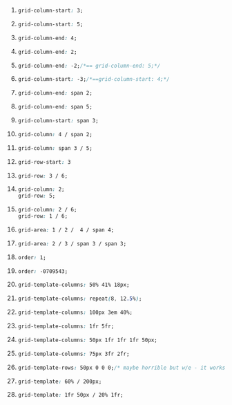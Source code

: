 1.
    ```css
    grid-column-start: 3;
    ```
2.
    ```css
    grid-column-start: 5;
    ```
3.
    ```css
    grid-column-end: 4;
    ```
4.
    ```css
    grid-column-end: 2;
    ```
5.
    ```css
    grid-column-end: -2;/*== grid-column-end: 5;*/
    ```
6.
    ```css
    grid-column-start: -3;/*==grid-column-start: 4;*/
    ```
7.
    ```css
    grid-column-end: span 2;
    ```
8.
    ```css
    grid-column-end: span 5;
    ```
9.
    ```css
    grid-column-start: span 3;
    ```
10.
    ```css
    grid-column: 4 / span 2;
    ```
11.
    ```css
    grid-column: span 3 / 5;
    ```
12.
    ```css
    grid-row-start: 3
    ```
13.
    ```css
    grid-row: 3 / 6;
    ```
14.
    ```css
    grid-column: 2;
    grid-row: 5;
    ```
15.
    ```css
    grid-column: 2 / 6;
    grid-row: 1 / 6;
    ```
16.
    ```css
    grid-area: 1 / 2 /  4 / span 4;
    ```
17.
    ```css
    grid-area: 2 / 3 / span 3 / span 3;
    ```
18.
    ```css
    order: 1;
    ```
19.
    ```css
    order: -0709543;
    ```
20.
    ```css
    grid-template-columns: 50% 41% 18px;
    ```
21.
    ```css
    grid-template-columns: repeat(8, 12.5%);
    ```
22.
    ```css
    grid-template-columns: 100px 3em 40%;
    ```
23.
    ```css
    grid-template-columns: 1fr 5fr;
    ```
24.
    ```css
    grid-template-columns: 50px 1fr 1fr 1fr 50px;
    ```
25.
    ```css
    grid-template-columns: 75px 3fr 2fr;
    ```
26.
    ```css
    grid-template-rows: 50px 0 0 0;/* maybe horrible but w/e - it works*/
    ```
27.
    ```css
    grid-template: 60% / 200px;
    ```
28.
    ```css
    grid-template: 1fr 50px / 20% 1fr;
    ```
